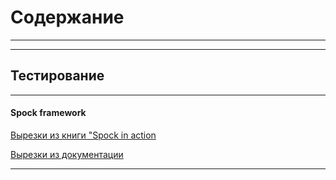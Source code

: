 # Содержание

---
---
## Тестирование
---
#### Spock framework
[Вырезки из книги "Spock in action](spock-in-action)

[Вырезки из документации](spock-in-action)


---

